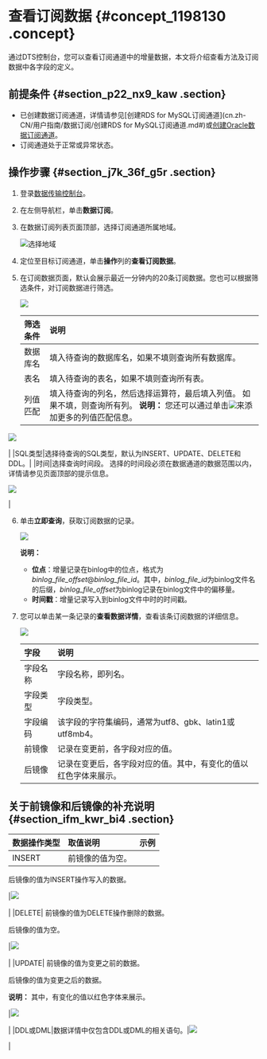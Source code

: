 # 查看订阅数据 {#concept_1198130 .concept}

通过DTS控制台，您可以查看订阅通道中的增量数据，本文将介绍查看方法及订阅数据中各字段的定义。

## 前提条件 {#section_p22_nx9_kaw .section}

-   已创建数据订阅通道，详情请参见[创建RDS for MySQL订阅通道](cn.zh-CN/用户指南/数据订阅/创建RDS for MySQL订阅通道.md#)或[创建Oracle数据订阅通道](cn.zh-CN/用户指南/数据订阅/创建Oracle数据订阅通道.md#)。
-   订阅通道处于正常或异常状态。

## 操作步骤 {#section_j7k_36f_g5r .section}

1.  登录[数据传输控制台](https://dts.console.aliyun.com/)。
2.  在左侧导航栏，单击**数据订阅**。
3.  在数据订阅列表页面顶部，选择订阅通道所属地域。

    ![选择地域](http://static-aliyun-doc.oss-cn-hangzhou.aliyuncs.com/assets/img/17141/156423506851699_zh-CN.png)

4.  定位至目标订阅通道，单击**操作**列的**查看订阅数据**。
5.  在订阅数据页面，默认会展示最近一分钟内的20条订阅数据。您也可以根据筛选条件，对订阅数据进行筛选。

    ![](http://static-aliyun-doc.oss-cn-hangzhou.aliyuncs.com/assets/img/17144/156423506853111_zh-CN.png)

    |筛选条件|说明|
    |:---|:-|
    |数据库名|填入待查询的数据库名，如果不填则查询所有数据库。|
    |表名|填入待查询的表名，如果不填则查询所有表。|
    |列值匹配|填入待查询的列名，然后选择运算符，最后填入列值。 如果不填，则查询所有列。 **说明：** 您还可以通过单击![](http://static-aliyun-doc.oss-cn-hangzhou.aliyuncs.com/assets/img/17144/156423506853105_zh-CN.png)来添加更多的列值匹配信息。

 ![](http://static-aliyun-doc.oss-cn-hangzhou.aliyuncs.com/assets/img/17144/156423506953104_zh-CN.png)

|
    |SQL类型|选择待查询的SQL类型，默认为INSERT、UPDATE、DELETE和DDL。|
    |时间|选择查询时间段。 选择的时间段必须在数据通道的数据范围以内，详情请参见页面顶部的提示信息。

 ![](http://static-aliyun-doc.oss-cn-hangzhou.aliyuncs.com/assets/img/17144/156423506953110_zh-CN.png)

|

6.  单击**立即查询**，获取订阅数据的记录。

    ![](http://static-aliyun-doc.oss-cn-hangzhou.aliyuncs.com/assets/img/17144/156423506953149_zh-CN.png)

    **说明：** 

    -   **位点**：增量记录在binlog中的位点，格式为*binlog\_file\_offset*@*binlog\_file\_id*。其中，*binlog\_file\_id*为binlog文件名的后缀，*binlog\_file\_offset*为binlog记录在binlog文件中的偏移量。
    -   **时间戳**：增量记录写入到binlog文件中时的时间戳。
7.  您可以单击某一条记录的**查看数据详情**，查看该条订阅数据的详细信息。

    ![](http://static-aliyun-doc.oss-cn-hangzhou.aliyuncs.com/assets/img/17144/156423506953124_zh-CN.png)

    |字段|说明|
    |:-|:-|
    |字段名称|字段名称，即列名。|
    |字段类型|字段类型。|
    |字段编码|该字段的字符集编码，通常为utf8、gbk、latin1或utf8mb4。|
    |前镜像|记录在变更前，各字段对应的值。|
    |后镜像|记录在变更后，各字段对应的值。其中，有变化的值以红色字体来展示。|


## 关于前镜像和后镜像的补充说明 {#section_ifm_kwr_bi4 .section}

|数据操作类型|取值说明|示例|
|:-----|:---|:-|
|INSERT| 前镜像的值为空。

 后镜像的值为INSERT操作写入的数据。

 |![](http://static-aliyun-doc.oss-cn-hangzhou.aliyuncs.com/assets/img/17144/156423506953162_zh-CN.png)

|
|DELETE| 前镜像的值为DELETE操作删除的数据。

 后镜像的值为空。

 |![](http://static-aliyun-doc.oss-cn-hangzhou.aliyuncs.com/assets/img/17144/156423507053163_zh-CN.png)

|
|UPDATE| 前镜像的值为变更之前的数据。

 后镜像的值为变更之后的数据。

 **说明：** 其中，有变化的值以红色字体来展示。

 |![](http://static-aliyun-doc.oss-cn-hangzhou.aliyuncs.com/assets/img/17144/156423507053165_zh-CN.png)

|
|DDL或DML|数据详情中仅包含DDL或DML的相关语句。|![](http://static-aliyun-doc.oss-cn-hangzhou.aliyuncs.com/assets/img/17144/156423507053164_zh-CN.png)

|

